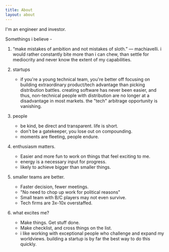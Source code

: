 ```yaml
---
title: About
layout: about
---
```


I'm an engineer and investor.

Somethings i believe -
1. “make mistakes of ambition and not mistakes of sloth.” — machiavelli. i would rather constantly bite more than i can chew, than settle for mediocrity and never know the extent of my capabilities.

1. startups
   - if you're a young technical team, you're better off focusing on building extraordinary product/tech advantage than picking distribution battles. creating software has never been easier, and thus, non-technical people with distribution are no longer at a disadvantage in most markets. the "tech" arbitrage opportunity is vanishing.

1. people
   - be kind, be direct and transparent. life is short.
   - don't be a gatekeeper, you lose out on compounding.
   - moments are fleeting, people endure.


1. enthusiasm matters.
    - Easier and more fun to work on things that feel exciting to me.
    - energy is a necessary input for progress.
    - likely to achieve bigger than smaller things.

1. smaller teams are better.
    - Faster decision, fewer meetings.
    - "No need to chop up work for political reasons"
    - Small team with B/C players may not even survive.
    - Tech firms are 3x-10x overstaffed.

1. what excites me?
    - Make things. Get stuff done.
    - Make checklist, and cross things on the list.
    - i like working with exceptional people who challenge and expand my worldviews. building a startup is by far the best way to do this quickly.
